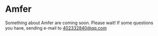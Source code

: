# Amfer
Something about Amfer are coming soon. Please wait! 
If some questions you have, sending e-mail to 402332840@qq.com
